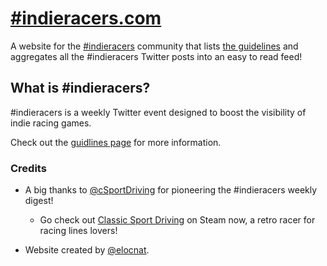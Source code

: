 # <a href="https://indieracers.com" target="_blank">#indieracers.com</a>

A website for the <a href="https://twitter.com/search?q=%23indieracers&f=live" target="_blank">#indieracers</a> community that lists [the guidelines](https://indieracers.com/guidelines) and aggregates all the #indieracers Twitter posts into an easy to read feed!

## What is #indieracers?

#indieracers is a weekly Twitter event designed to boost the visibility of indie racing games.

Check out the [guidlines page](https://indieracers.com/guidelines) for more information.

### Credits

* A big thanks to [@cSportDriving](https://twitter.com/cSportDriving "Check out Classic Sport Driving") for pioneering the #indieracers weekly digest!
  * Go check out [Classic Sport Driving](https://store.steampowered.com/app/1267580/Classic_Sport_Driving/) on Steam now, a retro racer for racing lines lovers!

* Website created by [@elocnat](https://twitter.com/elocnat "Check out Tristan Cole's Pro Driver -- #TCPDgame").
